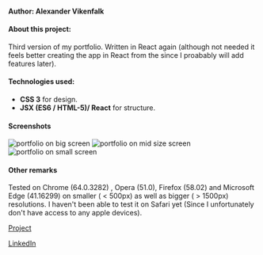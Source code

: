 
#### Author: Alexander Vikenfalk

#### About this project: 
Third version of my portfolio. Written in React again (although not needed it feels better creating the app in React from the since I proabably will add features later).

#### Technologies used: 
* **CSS 3** for design.
* **JSX (ES6 / HTML-5)/ React** for structure.

#### Screenshots ####
![portfolio on big screen](https://user-images.githubusercontent.com/16190870/36989280-87899de6-20a1-11e8-8e18-dca59957c54e.PNG)
![portfolio on mid size screen](https://user-images.githubusercontent.com/16190870/36989278-87333ec4-20a1-11e8-9dd6-b1a4f9194266.PNG)
![portfolio on small screen](https://user-images.githubusercontent.com/16190870/37152644-5c87abb6-22da-11e8-80b0-be70b7b5c4c7.PNG)

#### Other remarks ####
Tested on Chrome (64.0.3282) , Opera (51.0), Firefox (58.02) and Microsoft Edge (41.16299) on smaller ( < 500px) as well as bigger ( > 1500px) resolutions. I haven't been able to test it on Safari yet (Since I unfortunately don't have access to any apple devices).

[Project](https://alexandervikenfalk.github.io/Portfolio)

[LinkedIn](https://de.linkedin.com/in/alexander-vikenfalk-6b993b42)
